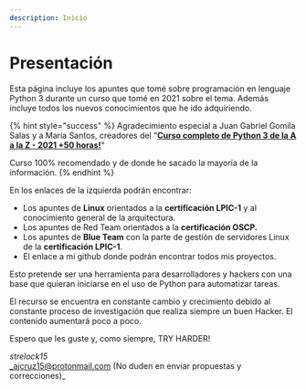 ```yaml
---
description: Inicio
---
```


# Presentación

Esta página incluye los apuntes que tomé sobre programación en lenguaje Python 3 durante un curso que tomé en 2021 sobre el tema. Además incluye todos los nuevos conocimientos que he ido adquiriendo.

{% hint style="success" %}
Agradecimiento especial a Juan Gabriel Gomila Salas y a María Santos, creadores del "[**Curso completo de Python 3 de la A a la Z - 2021 +50 horas!**](https://www.udemy.com/course/python-3-az/)"

Curso 100% recomendado y de donde he sacado la mayoría de la información.
{% endhint %}

En los enlaces de la izquierda podrán encontrar:

* Los apuntes de **Linux** orientados a la **certificación LPIC-1** y al conocimiento general de la arquitectura.
* Los apuntes de Red Team orientados a la **certificación OSCP.**
* Los apuntes de **Blue Team** con la parte de gestión de servidores Linux de la **certificación LPIC-1**.
* El enlace a mi github donde podrán encontrar todos mis proyectos.

Esto pretende ser una herramienta para desarrolladores y hackers con una base que quieran iniciarse en el uso de Python para automatizar tareas.

El recurso se encuentra en constante cambio y crecimiento debido al constante proceso de investigación que realiza siempre un buen Hacker. El contenido aumentará poco a poco.

Espero que les guste y, como siempre, TRY HARDER!

_strelock15_\
_ajcruz15@protonmail.com (No duden en enviar propuestas y correcciones)_
